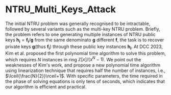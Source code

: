 # NTRU_Multi_Keys_Attack
The initial NTRU problem was generally recognised to be intractable, followed by several variants such as the multi-key NTRU problem. Briefly, the problem refers to one generating multiple instances of NTRU public keys $\mathbf{h_i} = \mathbf{{f_i}}/\mathbf{{g}}$ from the same denominato $\mathbf{{g}}$ different $\mathbf{{f}}$, the task is to recover private keys $\mathbf{{g}}$(thus $\mathbf{{f_i}}$) through these public key instances $\mathbf{{h_i}}$. At DCC 2023, Kim et al. proposed the first polynomial time algorithm to solve this problem, which requires $N$ instances in ring $\mathbb{Z}[x]/{(x^{N}-1)}$. We point out the weaknesses of Kim's work, and propose a new polynomial time algorithm using linearization technique that requires half the number of instances, i.e., $\lceil{\frac{N}{2}}\rceil+1$. With specific parameters, the time required in the phase of solving equations is only tens of seconds, which indicates that our algorithm is efficient and practical.

